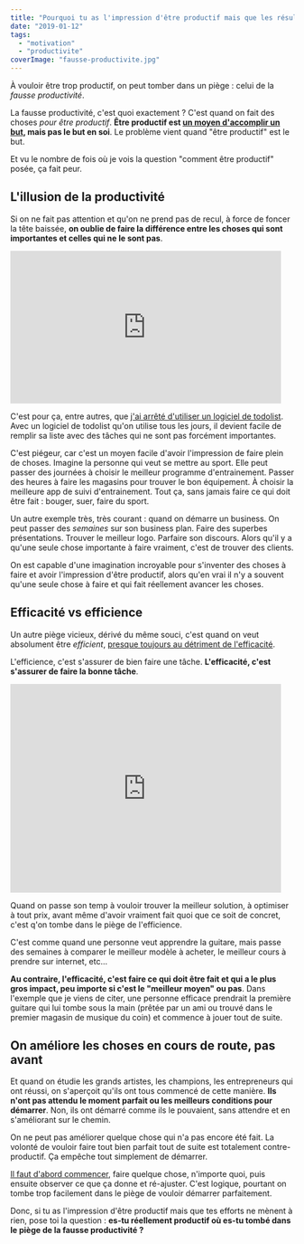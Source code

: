 ```yaml
---
title: "Pourquoi tu as l'impression d'être productif mais que les résultats ne viennent pas"
date: "2019-01-12"
tags:
  - "motivation"
  - "productivite"
coverImage: "fausse-productivite.jpg"
---
```


À vouloir être trop productif, on peut tomber dans un piège : celui de la _fausse productivité_.

La fausse productivité, c'est quoi exactement ? C'est quand on fait des choses _pour être productif_. **Être productif est [un moyen d'accomplir un but](https://tobal.fr/atteindre-ses-objectifs-comment-on-fait-pour-de-vrai/), mais pas le but en soi**. Le problème vient quand "être productif" est le but.

Et vu le nombre de fois où je vois la question "comment être productif" posée, ça fait peur.<!--more-->

## L'illusion de la productivité

Si on ne fait pas attention et qu'on ne prend pas de recul, à force de foncer la tête baissée, **on oublie de faire la différence entre les choses qui sont importantes et celles qui ne le sont pas**.

<iframe class="giphy-embed" src="https://giphy.com/embed/kJkxabEXvhVHG" width="480" height="270" frameborder="0" allowfullscreen="allowfullscreen"></iframe>

C'est pour ça, entre autres, que [j'ai arrêté d'utiliser un logiciel de todolist](https://tobal.fr/la-meilleure-facon-de-gerer-sa-todo-list/). Avec un logiciel de todolist qu'on utilise tous les jours, il devient facile de remplir sa liste avec des tâches qui ne sont pas forcément importantes.

C'est piégeur, car c'est un moyen facile d'avoir l'impression de faire plein de choses. Imagine la personne qui veut se mettre au sport. Elle peut passer des journées à choisir le meilleur programme d'entrainement. Passer des heures à faire les magasins pour trouver le bon équipement. À choisir la meilleure app de suivi d'entrainement. Tout ça, sans jamais faire ce qui doit être fait : bouger, suer, faire du sport.

Un autre exemple très, très courant : quand on démarre un business. On peut passer des _semaines_ sur son business plan. Faire des superbes présentations. Trouver le meilleur logo. Parfaire son discours. Alors qu'il y a qu'une seule chose importante à faire vraiment, c'est de trouver des clients.

On est capable d'une imagination incroyable pour s'inventer des choses à faire et avoir l'impression d'être productif, alors qu'en vrai il n'y a souvent qu'une seule chose à faire et qui fait réellement avancer les choses.

## Efficacité vs efficience

Un autre piège vicieux, dérivé du même souci, c'est quand on veut absolument être _efficient_, [presque toujours au détriment de l'efficacité](https://tobal.fr/efficacite-et-efficience-deux-mots-proches-mais-une-grosse-difference/).

L'efficience, c'est s'assurer de bien faire une tâche. **L'efficacité, c'est s'assurer de faire la bonne tâche**.

<iframe class="giphy-embed" src="https://giphy.com/embed/dACqNmvAfY12M" width="480" height="369" frameborder="0" allowfullscreen="allowfullscreen"></iframe>

Quand on passe son temp à vouloir trouver la meilleur solution, à optimiser à tout prix, avant même d'avoir vraiment fait quoi que ce soit de concret, c'est q'on tombe dans le piège de l'efficience.

C'est comme quand une personne veut apprendre la guitare, mais passe des semaines à comparer le meilleur modèle à acheter, le meilleur cours à prendre sur internet, etc...

**Au contraire, l'efficacité, c'est faire ce qui doit être fait et qui a le plus gros impact, peu importe si c'est le "meilleur moyen" ou pas**. Dans l'exemple que je viens de citer, une personne efficace prendrait la première guitare qui lui tombe sous la main (prêtée par un ami ou trouvé dans le premier magasin de musique du coin) et commence à jouer tout de suite.

## On améliore les choses en cours de route, pas avant

Et quand on étudie les grands artistes, les champions, les entrepreneurs qui ont réussi, on s'aperçoit qu'ils ont tous commencé de cette manière. **Ils n'ont pas attendu le moment parfait ou les meilleurs conditions pour démarrer**. Non, ils ont démarré comme ils le pouvaient, sans attendre et en s'améliorant sur le chemin.

On ne peut pas améliorer quelque chose qui n'a pas encore été fait. La volonté de vouloir faire tout bien parfait tout de suite est totalement contre-productif. Ça empêche tout simplement de démarrer.

[Il faut d'abord commencer](https://tobal.fr/le-principe-de-la-premiere-action/), faire quelque chose, n'importe quoi, puis ensuite observer ce que ça donne et ré-ajuster. C'est logique, pourtant on tombe trop facilement dans le piège de vouloir démarrer parfaitement.

Donc, si tu as l'impression d'être productif mais que tes efforts ne mènent à rien, pose toi la question : **es-tu réellement productif où es-tu tombé dans le piège de la fausse productivité ?**
